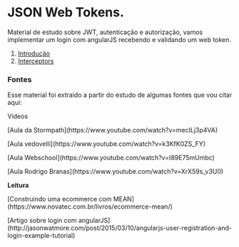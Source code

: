 # JSON Web Tokens.

Material de estudo sobre JWT, autenticação e autorização, vamos implementar um login com angularJS recebendo e validando um web token.

<ol>
<li><a href="data/01-intro.md">Introdução</a></li>
<li><a href="data/02-interceptors.md">Interceptors</a></li>
</ol>

### Fontes
Esse material foi extraido a partir do estudo de algumas fontes que vou citar aqui:
<p>Videos</b>
<p>[Aula da Stormpath](https://www.youtube.com/watch?v=mecILj3p4VA)</p>
<p>[Aula vedovelli](https://www.youtube.com/watch?v=k3KfK0ZS_FY)</p>
<p>[Aula Webschool](https://www.youtube.com/watch?v=I89E75mUmbc)</p>
<p>[Aula Rodrigo Branas](https://www.youtube.com/watch?v=XrX59s_v3U0)</p>

<b>Leitura</b>
<p>[Construindo uma ecommerce com MEAN](https://www.novatec.com.br/livros/ecommerce-mean/)</p>
<p>[Artigo sobre login com angularJS](http://jasonwatmore.com/post/2015/03/10/angularjs-user-registration-and-login-example-tutorial)</p>
